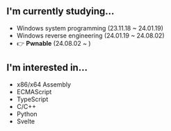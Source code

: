 ## I'm currently studying...
- Windows system programming (23.11.18 ~ 24.01.19)
- Windows reverse engineering (24.01.19 ~ 24.08.02)
- 👉 **Pwnable** (24.08.02 ~ )

## I'm interested in...
- x86/x64 Assembly
- ECMAScript
- TypeScript
- C/C++
- Python
- Svelte
